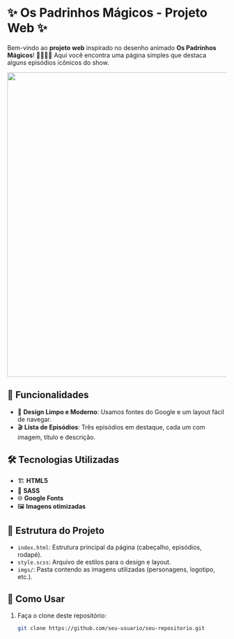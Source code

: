 # ✨ Os Padrinhos Mágicos - Projeto Web ✨

Bem-vindo ao **projeto web** inspirado no desenho animado **Os Padrinhos Mágicos**! 🧚‍♂️🧚‍♀️ Aqui você encontra uma página simples que destaca alguns episódios icônicos do show.

<p align="center">
    <img src="https://github.com/user-attachments/assets/f5167f6c-4cce-4388-a640-7a7c24367c6d" width="700">
</p>

## 🚀 Funcionalidades

- 🎨 **Design Limpo e Moderno**: Usamos fontes do Google e um layout fácil de navegar.
- 🎬 **Lista de Episódios**: Três episódios em destaque, cada um com imagem, título e descrição.

## 🛠️ Tecnologias Utilizadas

- 🏗️ **HTML5**
- 🎨 **SASS**
- 🌐 **Google Fonts**
- 🖼️ **Imagens otimizadas**

## 📂 Estrutura do Projeto

- `index.html`: Estrutura principal da página (cabeçalho, episódios, rodapé).
- `style.scss`: Arquivo de estilos para o design e layout.
- `imgs/`: Pasta contendo as imagens utilizadas (personagens, logotipo, etc.).

## 🎯 Como Usar

1. Faça o clone deste repositório:
   ```bash
   git clone https://github.com/seu-usuario/seu-repositorio.git

